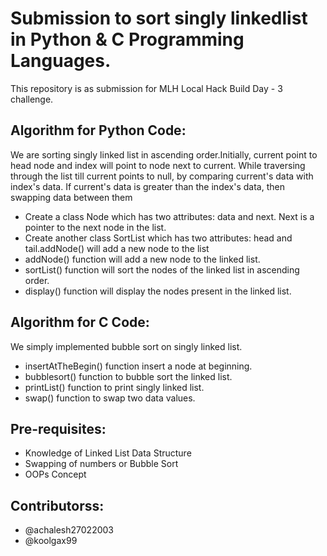 # Submission to sort singly linkedlist in Python & C Programming Languages.
<p>This repository is as submission for MLH Local Hack Build Day - 3 challenge.</p>
<h2> Algorithm for Python Code: </h2>
<p> We are sorting singly linked list in ascending order.Initially, current point to head node and index will point to node next to current. While traversing through the list till current points to null, by comparing current's data with index's data. If current's data is greater than the index's data, then swapping data between them </p>
<ul>
  <li>Create a class Node which has two attributes: data and next. Next is a pointer to the next node in the list.</li>
  <li>Create another class SortList which has two attributes: head and tail.addNode() will add a new node to the list</li>
  <li>addNode() function will add a new node to the linked list.</li>
  <li>sortList() function will sort the nodes of the linked list in ascending order.</li>
  <li>display() function will display the nodes present in the linked list.</li>
</ul>
<h2> Algorithm for C Code: </h2>
<p> We simply implemented bubble sort on singly linked list.</p>
<ul>
  <li>insertAtTheBegin() function insert a node at beginning.</li>
  <li>bubblesort() function to bubble sort the linked list.</li>
  <li>printList() function to print singly linked list.</li>
  <li>swap() function to swap two data values.</li>
</ul>
<h2> Pre-requisites: </h2>
<ul>
  <li> Knowledge of Linked List Data Structure </li>
  <li> Swapping of numbers or Bubble Sort</li>
  <li> OOPs Concept</li>
</ul>
<h2> Contributorss: </h2>
<ul>
  <li> @achalesh27022003 </li>
  <li> @koolgax99 </li>
</ul>
